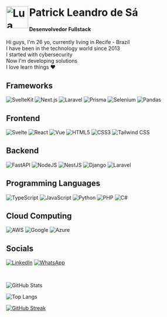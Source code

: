 
<h1>
   <a href="https://github.com/0pripyat92/0pripyat92">
     <img align="left" alt="Lua" width="60px" src="https://avatars.githubusercontent.com/u/94759569?v=4"> 
    </a>
Patrick Leandro de Sá 

</h1>

#### Desenvolvedor Fullstack 

Hi guys, I'm 26 yo, currently living in Recife - Brazil <br>
I have been in the technology world since 2013 <br>
I started with cybersecurity <br>
Now I'm developing solutions <br>
I love learn things ❤️

## Frameworks
![SvelteKit](https://img.shields.io/badge/SvelteKit-FF3E00?style=for-the-badge&logo=svelte&logoColor=white)
![Next.js](https://img.shields.io/badge/Next.js-000000?style=for-the-badge&logo=nextdotjs&logoColor=white)
![Laravel](https://img.shields.io/badge/Laravel-FF2D20?style=for-the-badge&logo=laravel&logoColor=white)
![Prisma](https://img.shields.io/badge/Prisma-2D3748?style=for-the-badge&logo=prisma&logoColor=white)
![Selenium](https://img.shields.io/badge/selenium-43B02A?style=for-the-badge&logo=selenium&logoColor=white)
![Pandas](https://img.shields.io/badge/pandas-150458?style=for-the-badge&logo=pandas&logoColor=white)

## Frontend
![Svelte](https://img.shields.io/badge/Svelte-FF3E00?style=for-the-badge&logo=svelte&logoColor=white)
![React](https://img.shields.io/badge/React-61DAFB?style=for-the-badge&logo=react&logoColor=black)
![Vue](https://img.shields.io/badge/Vue.js-4FC08D?style=for-the-badge&logo=vue.js&logoColor=white)
![HTML5](https://img.shields.io/badge/HTML5-E34F26?style=for-the-badge&logo=html5&logoColor=white)
![CSS3](https://img.shields.io/badge/CSS3-1572B6?style=for-the-badge&logo=css3&logoColor=white)
![Tailwind CSS](https://img.shields.io/badge/Tailwind_CSS-38B2AC?style=for-the-badge&logo=tailwind-css&logoColor=white)


## Backend
![FastAPI](https://img.shields.io/badge/FastAPI-009688?style=for-the-badge&logo=fastapi&logoColor=ffdd54)
![NodeJS](https://img.shields.io/badge/Node.JS-339933?style=for-the-badge&logo=nodedotjs&logoColor=ffdd54)
![NestJS](https://img.shields.io/badge/Nest.js-E0234E?style=for-the-badge&logo=nestjs&logoColor=white)
![Django](https://img.shields.io/badge/Django-092E20?style=for-the-badge&logo=django&logoColor=white)
![Laravel](https://img.shields.io/badge/Laravel-FF2D20?style=for-the-badge&logo=laravel&logoColor=white)

## Programming Languages
![TypeScript](https://img.shields.io/badge/TypeScript-3178C6?style=for-the-badge&logo=typescript&logoColor=black)
![JavaScript](https://img.shields.io/badge/JavaScript-F7DF1E?style=for-the-badge&logo=javascript&logoColor=black)
![Python](https://img.shields.io/badge/Python-3670A0?style=for-the-badge&logo=python&logoColor=ffdd54)
![PHP](https://img.shields.io/badge/PHP-777BB4?style=for-the-badge&logo=php&logoColor=white)
![C#](https://img.shields.io/badge/csharp-512BD4?style=for-the-badge&logo=dotnet&logoColor=white)

## Cloud Computing
![AWS](https://img.shields.io/badge/AWS-232F3E?style=for-the-badge&logo=amazonaws&logoColor=white)
![Google](https://img.shields.io/badge/GCP-FBBC04?style=for-the-badge&logo=googlecloud&logoColor=white)
![Azure](https://img.shields.io/badge/Azure-0078D4?style=for-the-badge&logo=microsoftazure&logoColor=white)

## Socials
[![LinkedIn](https://img.shields.io/badge/LinkedIn-0077B5?style=for-the-badge&logo=linkedin&logoColor=white)](https://www.linkedin.com/in/patrick-leandro-de-sa/)
[![WhatsApp](https://img.shields.io/badge/WhatsApp-25D366?style=for-the-badge&logo=whatsapp&logoColor=white)](https://wa.me/5581999875047)


<br>

![GitHub Stats](https://github-readme-stats.vercel.app/api?username=atrikx&theme=transparent&bg_color=000&border_color=30A3DC&show_icons=true&icon_color=30A3DC&title_color=E94D5F&text_color=FFF)

![Top Langs](https://github-readme-stats-git-masterrstaa-rickstaa.vercel.app/api/top-langs/?username=atrikx&bg_color=000&border_color=30A3DC&title_color=E94D5F&text_color=FFF)

[![GitHub Streak](https://streak-stats.demolab.com/?user=atrikx&theme=bear&background=000&border=30A3DC&dates=FFF)](https://git.io/streak-stats)

